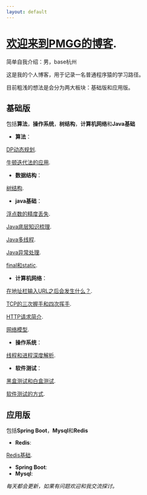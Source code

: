 ```yaml
---
layout: default
---
```


# [欢迎来到PMGG的博客](./welcome-page.html).

简单自我介绍：男，base杭州 

这是我的个人博客，用于记录一名普通程序猿的学习路径。

目前粗浅的想法是会分为两大板块：基础版和应用版。

## 基础版

包括**算法**，**操作系统**，**树结构**，**计算机网络**和**Java基础**

- **算法**：

[DP动态规划](./part_I/DP动态规划.html).

[牛顿迭代法的应用](./part_I/牛顿迭代法的应用.html).

- **数据结构**：

[树结构](./part_I/树结构.html).

- **java基础**：

[浮点数的精度丢失](./part_I/浮点数的精度丢失.html).

[Java底层知识梳理](./part_I/Java底层知识梳理.html).

[Java多线程](./part_I/Java多线程.html).

[Java异常处理](./part_I/Java异常处理.html). 

[final和static](./part_I/final和static.html).

- **计算机网络**：

[在地址栏输入URL之后会发生什么？](./part_I/在地址栏输入URL之后会发生什么？.html).

[TCP的三次握手和四次挥手](./part_I/TCP的三次握手和四次挥手.html).

[HTTP请求简介](./part_I/HTTP请求简介.html).

[网络模型](./part_I/网络模型.html).

- **操作系统**：

[线程和进程深度解析](./part_I/线程和进程深度解析.html).

- **软件测试**：

[黑盒测试和白盒测试](./part_I/黑盒测试和白盒测试.html).

[软件测试的方式](./part_I/软件测试的方式.html).

## 应用版

包括**Spring Boot**，**Mysql**和**Redis**

- **Redis**:

[Redis基础](./part_II/Redis基础.html).

- **Spring Boot**:
- **Mysql**:

*每天都会更新，如果有问题欢迎和我交流探讨。*

